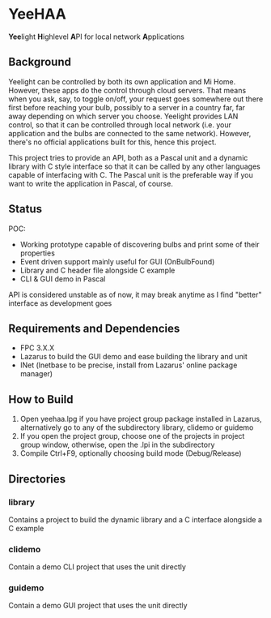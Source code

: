 # YeeHAA
**Yee**light **H**ighlevel **A**PI for local network **A**pplications

## Background
Yeelight can be controlled by both its own application and Mi Home. However, these apps do the control through cloud servers.
That means when you ask, say, to toggle on/off, your request goes somewhere out there first before reaching your bulb, possibly
to a server in a country far, far away depending on which server you choose. Yeelight provides LAN control, so that it can be
controlled through local network (i.e. your application and the bulbs are connected to the same network). However, there's no
official applications built for this, hence this project.

This project tries to provide an API, both as a Pascal unit and a dynamic library with C style interface so that it can be
called by any other languages capable of interfacing with C. The Pascal unit is the preferable way if you want to write the
application in Pascal, of course.

## Status
POC:
* Working prototype capable of discovering bulbs and print some of their properties
* Event driven support mainly useful for GUI (OnBulbFound)
* Library and C header file alongside C example
* CLI & GUI demo in Pascal

API is considered unstable as of now, it may break anytime as I find "better" interface as development goes

## Requirements and Dependencies
* FPC 3.X.X
* Lazarus to build the GUI demo and ease building the library and unit
* lNet (lnetbase to be precise, install from Lazarus' online package manager)

## How to Build
1. Open yeehaa.lpg if you have project group package installed in Lazarus, alternatively go to any of the subdirectory library, clidemo or guidemo
2. If you open the project group, choose one of the projects in project group window, otherwise, open the .lpi in the subdirectory
3. Compile Ctrl+F9, optionally choosing build mode (Debug/Release)

## Directories

### library
Contains a project to build the dynamic library and a C interface alongside a C example

### clidemo
Contain a demo CLI project that uses the unit directly

### guidemo
Contain a demo GUI project that uses the unit directly
